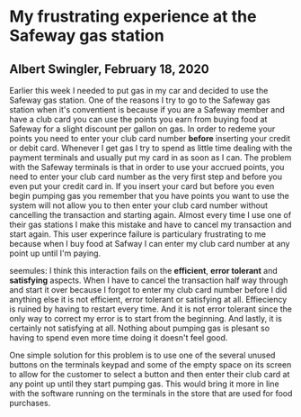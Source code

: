 # My frustrating experience at the Safeway gas station
## Albert Swingler, February 18, 2020

Earlier this week I needed to put gas in my car and decided to use the Safeway gas station. One of the reasons I try to go to the Safeway gas station when it's conventient is because if you are a Safeway member and have a club card you can use the points you earn from buying food at Safeway for a slight discount per gallon on gas. In order to redeme your points you need to enter your club card number **before** inserting your credit or debit card. Whenever I get gas I try to spend as little time dealing with the payment terminals and usually put my card in as soon as I can. The problem with the Safeway terminals is that in order to use your accrued points, you need to enter your club card number as the very first step and before you even put your credit card in. If you insert your card but before you even begin pumping gas you remember that you have points you want to use the system will not allow you to then enter your club card number without cancelling the transaction and starting again.  Almost every time I use one of their gas stations I make this mistake and have to cancel my transaction and start again. This user experince failure is particulary frustrating to me because when I buy food at Safway I can enter my club card number at any point up until I'm paying. 

seemules: I think this interaction fails on the **efficient**, **error tolerant** and **satisfying** aspects. When I have to cancel the transaction half way through and start it over because I forgot to enter my club card number before I did anything else it is not efficient, error tolerant or satisfying at all. Effieciency is ruined by having to restart every time. And it is not error tolerant since the only way to correct my error is to start from the beginning. And lastly, it is certainly not satisfying at all. Nothing about pumping gas is plesant so having to spend even more time doing it doesn't feel good.

One simple solution for this problem is to use one of the several unused buttons on the terminals keypad and some of the empty space on its screen to allow for the customer to select a button and then enter their club card at any point up until they start pumping gas. This would bring it more in line with the software running on the terminals in the store that are used for food purchases. 
